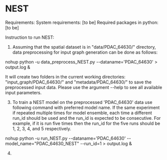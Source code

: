 
# NEST
Requirements:
   System requirements: [to be]
   Required packages in python: [to be]
  
Instruction to run NEST:
   
1. Assuming that the spatial dataset is in "data/PDAC_64630/" directory, data preprocessing for input graph generation can be done as follows:  

nohup python -u data_preprocess_NEST.py --dataname='PDAC_64630' > output.log &

It will create two folders in the current working directories: "input_graph/PDAC_64630/" and "metadata/PDAC_64630/" to save the preprocessed input data. Please use the argument --help to see all available input parameters.  

3. To train a NEST model on the preprocessed 'PDAC_64630' data use following command with preferred model name. If the same experiment if repeated multiple times for model ensemble, each time a different run_id should be used and the run_id is expected to be consecutive. For example, if it is run five times then the run_id for the five runs should be 1, 2, 3, 4, and 5 respectively.    

nohup python -u run_NEST.py --dataname='PDAC_64630' --model_name="PDAC_64630_NEST" --run_id=1 > output.log &

4. 

